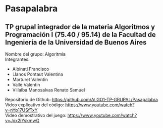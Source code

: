 # Pasapalabra
## TP grupal integrador de la materia Algoritmos y Programación I (75.40 / 95.14) de la Facultad de Ingeniería de la Universidad de Buenos Aires

Nombre del grupo: Algoritmia<br>
Integrantes:
- Albinati Francisco 
- Llanos Pontaut Valentina
- Marturet Valentin
- Valle Valentin
- Villalba Manosalvas Renato Samuel

Repositorio de Github: https://github.com/ALGO1-TP-GRUPAL/Pasapalabra<br>
Video explicativo del código: https://www.youtube.com/watch?v=nYp17USfTxY<br>
Video demostrativo del juego: https://www.youtube.com/watch?v=Jox2iYskmwQ
